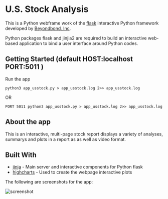 # U.S. Stock Analysis

This is a Python webframe work of the [flask](http://usstock.beyondbond.com/) interactive Python framework developed by [Beyondbond, Inc](http://www.beyondbond.com/).

Python packages flask and jinjia2 are required to build an interactive web-based application to bind a user interface around Python codes. 

## Getting Started (default HOST:localhost PORT:5011 )
Run the app
```
python3 app_usstock.py > app_usstock.log 2>> app_usstock.log
```
OR
```
PORT 5011 python3 app_usstock.py > app_usstock.log 2>> app_usstock.log
```

## About the app

This is an interactive, multi-page stock report displays a variety of analyses, summarys and plots in a report as as well as video format. 

## Built With

- [jinja](https://jinja.palletsprojects.com/en/2.11.x/) - Main server and interactive components for Python flask
- [highcharts](https://www.highcharts.com/docs/index) - Used to create the webpage interactive plots

The following are screenshots for the app:

![screenshot](screenshots/usstock_overview_screenshot.png)
